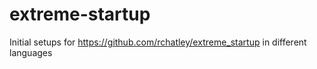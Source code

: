 # extreme-startup
Initial setups for https://github.com/rchatley/extreme_startup in different languages
